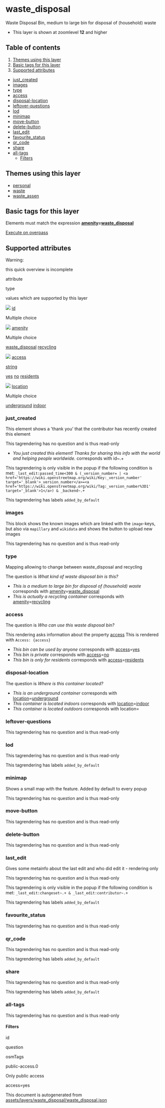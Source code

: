 [//]: # (WARNING: this file is automatically generated. Please find the sources at the bottom and edit those sources)

waste\_disposal
===============

Waste Disposal Bin, medium to large bin for disposal of (household) waste

*   This layer is shown at zoomlevel **12** and higher

Table of contents
-----------------

1.  [Themes using this layer](#-themes-using-this-layer-)
2.  [Basic tags for this layer](#-basic-tags-for-this-layer-)
3.  [Supported attributes](#-supported-attributes-)

*   [just\_created](#just_created)
*   [images](#images)
*   [type](#type)
*   [access](#access)
*   [disposal-location](#disposal-location)
*   [leftover-questions](#leftover-questions)
*   [lod](#lod)
*   [minimap](#minimap)
*   [move-button](#move-button)
*   [delete-button](#delete-button)
*   [last\_edit](#last_edit)
*   [favourite\_status](#favourite_status)
*   [qr\_code](#qr_code)
*   [share](#share)
*   [all-tags](#all-tags)
    *   [Filters](#filters)

Themes using this layer
-----------------------

*   [personal](https://mapcomplete.org/personal)
*   [waste](https://mapcomplete.org/waste)
*   [waste\_assen](https://mapcomplete.org/waste_assen)

Basic tags for this layer
-------------------------

Elements must match the expression **[amenity](https://wiki.openstreetmap.org/wiki/Key:amenity)\=[waste\_disposal](https://wiki.openstreetmap.org/wiki/Tag:amenity%3Dwaste_disposal)**

[Execute on overpass](http://overpass-turbo.eu/?Q=%5Bout%3Ajson%5D%5Btimeout%3A90%5D%3B%28%20%20%20%20nwr%5B%22amenity%22%3D%22waste_disposal%22%5D%28%7B%7Bbbox%7D%7D%29%3B%0A%29%3Bout%20body%3B%3E%3Bout%20skel%20qt%3B)

Supported attributes
--------------------

Warning:

this quick overview is incomplete

attribute

type

values which are supported by this layer

[![](https://mapcomplete.org/assets/svg/statistics.svg)](https://taginfo.openstreetmap.org/keys/id#values) [id](https://wiki.openstreetmap.org/wiki/Key:id)

Multiple choice

[![](https://mapcomplete.org/assets/svg/statistics.svg)](https://taginfo.openstreetmap.org/keys/amenity#values) [amenity](https://wiki.openstreetmap.org/wiki/Key:amenity)

Multiple choice

[waste\_disposal](https://wiki.openstreetmap.org/wiki/Tag:amenity%3Dwaste_disposal) [recycling](https://wiki.openstreetmap.org/wiki/Tag:amenity%3Drecycling)

[![](https://mapcomplete.org/assets/svg/statistics.svg)](https://taginfo.openstreetmap.org/keys/access#values) [access](https://wiki.openstreetmap.org/wiki/Key:access)

[string](../SpecialInputElements.md#string)

[yes](https://wiki.openstreetmap.org/wiki/Tag:access%3Dyes) [no](https://wiki.openstreetmap.org/wiki/Tag:access%3Dno) [residents](https://wiki.openstreetmap.org/wiki/Tag:access%3Dresidents)

[![](https://mapcomplete.org/assets/svg/statistics.svg)](https://taginfo.openstreetmap.org/keys/location#values) [location](https://wiki.openstreetmap.org/wiki/Key:location)

Multiple choice

[underground](https://wiki.openstreetmap.org/wiki/Tag:location%3Dunderground) [indoor](https://wiki.openstreetmap.org/wiki/Tag:location%3Dindoor)[](https://wiki.openstreetmap.org/wiki/Tag:location%3D)

### just\_created

This element shows a 'thank you' that the contributor has recently created this element

This tagrendering has no question and is thus read-only

*   _You just created this element! Thanks for sharing this info with the world and helping people worldwide._ corresponds with id~.+

This tagrendering is only visible in the popup if the following condition is met: `_last_edit:passed_time<300 & (_version_number= | <a href='https://wiki.openstreetmap.org/wiki/Key:_version_number' target='_blank'>_version_number</a>=<a href='https://wiki.openstreetmap.org/wiki/Tag:_version_number%3D1' target='_blank'>1</a>) & _backend~.+`

This tagrendering has labels `added_by_default`

### images

This block shows the known images which are linked with the `image`\-keys, but also via `mapillary` and `wikidata` and shows the button to upload new images

This tagrendering has no question and is thus read-only

### type

Mapping allowing to change between waste\_disposal and recycling

The question is _What kind of waste disposal bin is this?_

*   _This is a medium to large bin for disposal of (household) waste_ corresponds with [amenity](https://wiki.openstreetmap.org/wiki/Key:amenity)\=[waste\_disposal](https://wiki.openstreetmap.org/wiki/Tag:amenity%3Dwaste_disposal)
*   _This is actually a recycling container_ corresponds with [amenity](https://wiki.openstreetmap.org/wiki/Key:amenity)\=[recycling](https://wiki.openstreetmap.org/wiki/Tag:amenity%3Drecycling)

### access

The question is _Who can use this waste disposal bin?_

This rendering asks information about the property [access](https://wiki.openstreetmap.org/wiki/Key:access) This is rendered with `Access: {access}`

*   _This bin can be used by anyone_ corresponds with [access](https://wiki.openstreetmap.org/wiki/Key:access)\=[yes](https://wiki.openstreetmap.org/wiki/Tag:access%3Dyes)
*   _This bin is private_ corresponds with [access](https://wiki.openstreetmap.org/wiki/Key:access)\=[no](https://wiki.openstreetmap.org/wiki/Tag:access%3Dno)
*   _This bin is only for residents_ corresponds with [access](https://wiki.openstreetmap.org/wiki/Key:access)\=[residents](https://wiki.openstreetmap.org/wiki/Tag:access%3Dresidents)

### disposal-location

The question is _Where is this container located?_

*   _This is an underground container_ corresponds with [location](https://wiki.openstreetmap.org/wiki/Key:location)\=[underground](https://wiki.openstreetmap.org/wiki/Tag:location%3Dunderground)
*   _This container is located indoors_ corresponds with [location](https://wiki.openstreetmap.org/wiki/Key:location)\=[indoor](https://wiki.openstreetmap.org/wiki/Tag:location%3Dindoor)
*   _This container is located outdoors_ corresponds with location=

### leftover-questions

This tagrendering has no question and is thus read-only

### lod

This tagrendering has no question and is thus read-only

This tagrendering has labels `added_by_default`

### minimap

Shows a small map with the feature. Added by default to every popup

This tagrendering has no question and is thus read-only

### move-button

This tagrendering has no question and is thus read-only

### delete-button

This tagrendering has no question and is thus read-only

### last\_edit

Gives some metainfo about the last edit and who did edit it - rendering only

This tagrendering has no question and is thus read-only

This tagrendering is only visible in the popup if the following condition is met: `_last_edit:changeset~.+ & _last_edit:contributor~.+`

This tagrendering has labels `added_by_default`

### favourite\_status

This tagrendering has no question and is thus read-only

### qr\_code

This tagrendering has no question and is thus read-only

This tagrendering has labels `added_by_default`

### share

This tagrendering has no question and is thus read-only

This tagrendering has labels `added_by_default`

### all-tags

This tagrendering has no question and is thus read-only

#### Filters

id

question

osmTags

public-access.0

Only public access

access=yes

This document is autogenerated from [assets/layers/waste\_disposal/waste\_disposal.json](https://github.com/pietervdvn/MapComplete/blob/develop/assets/layers/waste_disposal/waste_disposal.json)
